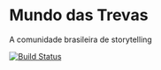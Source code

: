 # Mundo das Trevas

A comunidade brasileira de storytelling

[![Build Status](https://magnum.travis-ci.com/volmer/mundodastrevas.svg?token=1pZegyqGqDHXRPpNBDKP)](https://magnum.travis-ci.com/volmer/mundodastrevas)
